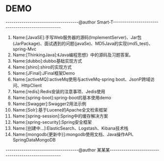 # DEMO
-------------------------------------@author Smart-T---------------------------------------------------
 1. Name:[JavaSE]:手写Web服务器的源码(ImplementServer)、Jar包(JarPackage)、面试遇到的问题(javaSe)、MD5Java的实现(md5_test)、spring-Mvc
 2. Name:[ThinkingJava]:《Java编程思想》中的源码及习题答案。
 3. Name:[dubbo]:dubbo基础实现方式
 4. Name:[shiro]:shiro的实现方式
 5. Name:[JFinal]:JFinal框架Demo
 6. Name:[activeMQ]:activeMq使用与activeMq-spring boot、JsonP跨域访问、HttpClient
 7. Name:[redis]:Redis安装的注意事项、Jedis使用
 8. Name:[spring-boot]:spring-boot的基本使用demo
 9. Name:[Swagger]:Swagger2用法示例
 10. Name:[Solr]:基于Lucene的Apache全文检索框架
 11. Name:[spring-session]:Spring中的缓存解决方案
 12. Name:[spring-security]:Spring安全框架
 13. Name:[创建中...]:ElasticSearch、Logstash、Kibana技术栈
 14. Name:[mongodb{更新中}]:mongodb使用文档、Java操作API、SpringDataMongoDB

-------------------------------------@author 某某某-----------------------------------------------------
